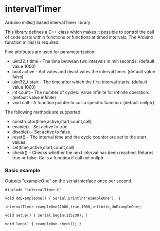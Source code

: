# intervalTimer
Arduino millis() based intervalTimer library

This library defines a C++ class which makes it possible to control the call of code parts
within functions or functions at timed intervals. The Arduino function millis() is required.

Five attributes are used for parameterization:

* uint32_t time - The time between two intervals in milliseconds. (default value 1000)
* bool active - Activates and deactivates the interval timer. (default value false)
* uint32_t start - The time after which the first interval starts. (default value 1000)
* int count - The number of cycles. Value infinite for infinite operation. (default value infinite)
* void call - A function pointer to call a specific function. (default nullptr)

The following methods are supported:

* constructor(time,active,start,count,call)
* enable() - Set active to true.
* disable() - Set active to false.
* reset() - The interval time and the cycle counter are set to the start values.
* set(time,active,start,count,call)
* check() - Checks whether the next interval has been reached. Returns true or false. Calls a function if call not nullptr.

### Basic example
Outputs "exampleOne" on the serial interface once per second.

    #include "intervalTimer.h"
    
    void doExampleOne() { Serial.println("exampleOne"); }
    
    intervalTimer exampleOne(1000,true,1000,infinite,doExampleOne);
    
    void setup() { Serial.begin(115200); }
    
    void loop() { exampleOne.check(); }